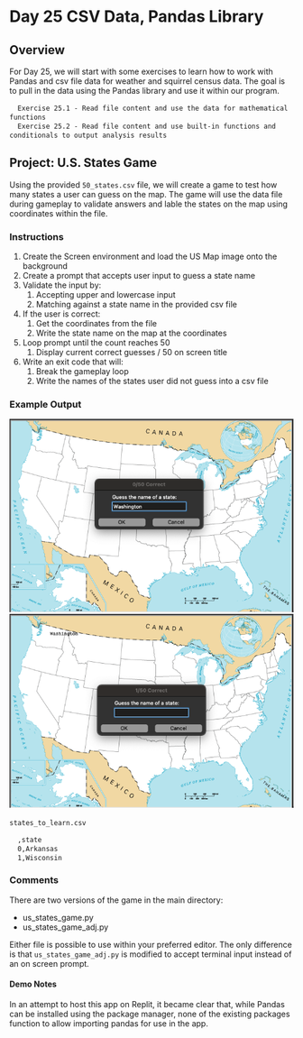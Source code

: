 # Day 25 CSV Data, Pandas Library

## Overview

For Day 25, we will start with some exercises to learn how to work with Pandas and csv file data for weather and squirrel census data. The goal is to pull in the data using the Pandas library and use it within our program.

      Exercise 25.1 - Read file content and use the data for mathematical functions
      Exercise 25.2 - Read file content and use built-in functions and conditionals to output analysis results

## Project: U.S. States Game

Using the provided `50_states.csv` file, we will create a game to test how many states a user can guess on the map. The game will use the data file during gameplay to validate answers and lable the states on the map using coordinates within the file.

### Instructions

1. Create the Screen environment and load the US Map image onto the background
2. Create a prompt that accepts user input to guess a state name
3. Validate the input by:
   1. Accepting upper and lowercase input
   2. Matching against a state name in the provided csv file
4. If the user is correct:
   1. Get the coordinates from the file
   2. Write the state name on the map at the coordinates
5. Loop prompt until the count reaches 50
   1. Display current correct guesses / 50 on screen title
6. Write an exit code that will:
   1. Break the gameplay loop
   2. Write the names of the states user did not guess into a csv file

### Example Output

![US States Game 1](Images/us_states_game_1.png)
![US States Game 2](Images/us_states_game_2.png)

`states_to_learn.csv`

      ,state
      0,Arkansas
      1,Wisconsin

### Comments

There are two versions of the game in the main directory:

- us_states_game.py
- us_states_game_adj.py

Either file is possible to use within your preferred editor. The only difference is that `us_states_game_adj.py` is modified to accept terminal input instead of an on screen prompt.

#### Demo Notes

In an attempt to host this app on Replit, it became clear that, while Pandas can be installed using the package manager, none of the existing packages function to allow importing pandas for use in the app.

